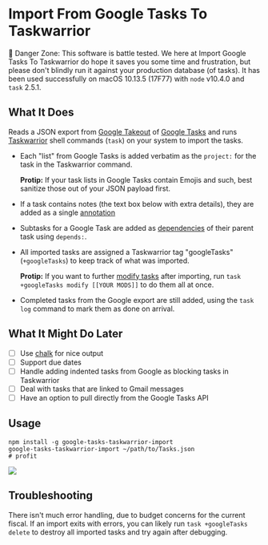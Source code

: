 # Import From Google Tasks To Taskwarrior

🚨 Danger Zone: This software is battle tested. We here at Import Google
Tasks To Taskwarrior do hope it saves you some time and frustration, but please
don't blindly run it against your production database (of tasks). It has been
used successfully on macOS 10.13.5 (17F77) with `node` v10.4.0 and `task` 2.5.1.

## What It Does

Reads a JSON export from [Google Takeout] of [Google Tasks] and runs
[Taskwarrior] shell commands (`task`) on your system to import the tasks.

- Each "list" from Google Tasks is added verbatim as the `project:` for the task
  in the Taskwarrior command.
  
  **Protip:** If your task lists in Google Tasks contain Emojis and such, best
  sanitize those out of your JSON payload first.
- If a task contains notes (the text box below with extra details), they are
  added as a single [annotation][Taskwarrior Annotations]
- Subtasks for a Google Task are added as [dependencies][Taskwarrior
  Dependencies] of their parent task using `depends:`.
- All imported tasks are assigned a Taskwarrior tag "googleTasks"
  (`+googleTasks`) to keep track of what was imported.
  
  **Protip:** If you want to further [modify tasks][Taskwarrior Modify] after
  importing, run `task +googleTasks modify [[YOUR MODS]]` to do them all at
  once.
- Completed tasks from the Google export are still added, using the `task log`
  command to mark them as done on arrival.

## What It Might Do Later

- [ ] Use [chalk] for nice output
- [ ] Support due dates
- [ ] Handle adding indented tasks from Google as blocking tasks in Taskwarrior
- [ ] Deal with tasks that are linked to Gmail messages
- [ ] Have an option to pull directly from the Google Tasks API

## Usage

    npm install -g google-tasks-taskwarrior-import
    google-tasks-taskwarrior-import ~/path/to/Tasks.json
    # profit

![](https://media.giphy.com/media/eoxomXXVL2S0E/giphy.gif)

## Troubleshooting

There isn't much error handling, due to budget concerns for the current fiscal.
If an import exits with errors, you can likely run `task +googleTasks delete` to
destroy all imported tasks and try again after debugging.



[Google Takeout]: https://takeout.google.com/
[Google Tasks]: https://gsuite.google.com/learning-center/products/apps/keep-track-of-tasks/
[Taskwarrior]: https://taskwarrior.org/
[Taskwarrior Annotations]: https://taskwarrior.org/docs/terminology.html#annotation
[Taskwarrior Dependencies]: https://randomgeekery.org/2018/02/19/setting-task-dependencies-in-taskwarrior/
[Taskwarrior Modify]: https://taskwarrior.org/docs/commands/modify.html
[chalk]: https://github.com/chalk/chalk
